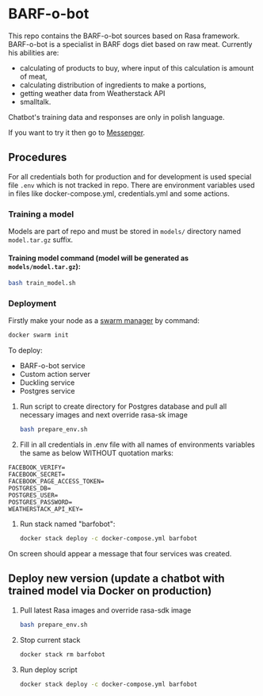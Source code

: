 # BARF-o-bot

This repo contains the BARF-o-bot sources based on Rasa framework. BARF-o-bot is a specialist in BARF dogs diet based on raw meat. Currently his abilities are:
*  calculating of products to buy, where input of this calculation is amount of meat,
*  calculating distribution of ingredients to make a portions,
*  getting weather data from Weatherstack API
*  smalltalk.

Chatbot's training data and responses are only in polish language.

If you want to try it then go to [Messenger](https://www.messenger.com/t/105119554259120).

## Procedures

For all credentials both for production and for development is used special file `.env` which is not tracked in repo. There are environment variables used in files like docker-compose.yml, credentials.yml and some actions.

### Training a model

Models are part of repo and must be stored in `models/` directory named `model.tar.gz` suffix.

#### Training model command (model will be generated as `models/model.tar.gz`): 
```bash
bash train_model.sh
```

### Deployment

Firstly make your node as a [swarm manager](https://docs.docker.com/engine/swarm/) by command:
```bash
docker swarm init
```

To deploy: 
  * BARF-o-bot service 
  * Custom action server
  * Duckling service
  * Postgres service

1. Run script to create directory for Postgres database and pull all necessary images and next override rasa-sk image
    ```bash
    bash prepare_env.sh
    ```
1. Fill in all credentials in .env file with all names of environments variables the same as below WITHOUT quotation marks:
```.env
FACEBOOK_VERIFY=
FACEBOOK_SECRET=
FACEBOOK_PAGE_ACCESS_TOKEN=
POSTGRES_DB=
POSTGRES_USER=
POSTGRES_PASSWORD=
WEATHERSTACK_API_KEY=
```
1. Run stack named "barfobot":
   ```bash
   docker stack deploy -c docker-compose.yml barfobot
   ```
On screen should appear a message that four services was created.

## Deploy new version (update a chatbot with trained model via Docker on production)

1. Pull latest Rasa images and override rasa-sdk image
    ```bash
    bash prepare_env.sh
    ```
1. Stop current stack
    ```bash
    docker stack rm barfobot
    ```
1. Run deploy script
    ```bash
    docker stack deploy -c docker-compose.yml barfobot
    ```
